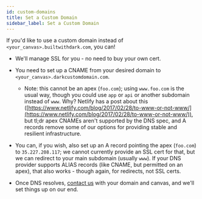 ```yaml
---
id: custom-domains
title: Set a Custom Domain
sidebar_label: Set a Custom Domain
---
```


If you'd like to use a custom domain instead of `<your_canvas>.builtwithdark.com`, you can!

- We'll manage SSL for you - no need to buy your own cert.
- You need to set up a CNAME from your desired domain to `<your_canvas>.darkcustomdomain.com`.

  - Note: this cannot be an apex (`foo.com`); using `www.foo.com` is the usual
    way, though you could use `app` or `api` or another subdomain instead of
    `www`. Why? Netlify has a post about this
    ([https://www.netlify.com/blog/2017/02/28/to-www-or-not-www/](https://www.netlify.com/blog/2017/02/28/to-www-or-not-www/)), but tl;dr apex
    CNAMEs aren't supported by the DNS spec, and A records remove some of our
    options for providing stable and resilient infrastructure.

- You can, if you wish, also set up an A record pointing the apex (`foo.com`) to
  `35.227.208.117`; we cannot currently provide an SSL cert for that, but we can
  redirect to your main subdomain (usually `www`). If your DNS provider supports
  ALIAS records (like CNAME, but permitted on an apex), that also works - though
  again, for redirects, not SSL certs.

- Once DNS resolves, [contact us](support) with your domain and canvas, and
  we'll set things up on our end.
